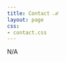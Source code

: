 ```yaml
---
title: Contact ℳ 
layout: page
css:
- contact.css
---
```


<div class="col s12">
  <div class="icontain">
   N/A
  </div>
</div>